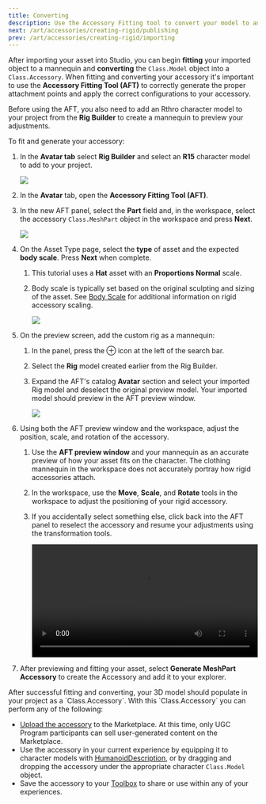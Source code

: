 ```yaml
---
title: Converting
description: Use the Accessory Fitting tool to convert your model to an rigid accessory.
next: /art/accessories/creating-rigid/publishing
prev: /art/accessories/creating-rigid/importing
---
```


After importing your asset into Studio, you can begin **fitting** your imported object to a mannequin and **converting** the `Class.Model` object into a `Class.Accessory`. When fitting and converting your accessory it's important to use the **Accessory Fitting Tool (AFT)** to correctly generate the proper attachment points and apply the correct configurations to your accessory.

Before using the AFT, you also need to add an Rthro character model to your project from the **Rig Builder** to create a mannequin to preview your adjustments.

To fit and generate your accessory:

1. In the **Avatar tab** select **Rig Builder** and select an **R15** character model to add to your project.

   <img src="../../../assets/art/accessories/creating-rigid/Studio-Rig-Added.png" />

2. In the **Avatar** tab, open the **Accessory Fitting Tool (AFT)**.
3. In the new AFT panel, select the **Part** field and, in the workspace, select the accessory `Class.MeshPart` object in the workspace and press **Next**.

   <img src="../../../assets/art/accessories/creating-rigid/AFT-Select-Mesh.png" />

4. On the Asset Type page, select the **type** of asset and the expected **body scale**. Press **Next** when complete.

   1. This tutorial uses a **Hat** asset with an **Proportions Normal** scale.
   2. Body scale is typically set based on the original sculpting and sizing of the asset. See [Body Scale](../../../art/accessories/creating-rigid/modeling.md#body-scale) for additional information on rigid accessory scaling.

      <img src="../../../assets/art/accessories/creating-rigid/AFT-Select-Type.png" />

5. On the preview screen, add the custom rig as a mannequin:

   1. In the panel, press the ⊕ icon at the left of the search bar.
   2. Select the **Rig** model created earlier from the Rig Builder.
   3. Expand the AFT's catalog **Avatar** section and select your imported Rig model and deselect the original preview model. Your imported model should preview in the AFT preview window.

      <img src="../../../assets/art/accessories/creating-rigid/AFT-Add-Avatar-Panel.png" />

6. Using both the AFT preview window and the workspace, adjust the position, scale, and rotation of the accessory.

   1. Use the **AFT preview window** and your mannequin as an accurate preview of how your asset fits on the character. The clothing mannequin in the workspace does not accurately portray how rigid accessories attach.
   2. In the workspace, use the **Move**, **Scale**, and **Rotate** tools in the workspace to adjust the positioning of your rigid accessory.
   3. If you accidentally select something else, click back into the AFT panel to reselect the accessory and resume your adjustments using the transformation tools.

      <video controls src="../../../assets/art/accessories/creating-rigid/Fitting-Mask.mp4" width="100%"></video>

7. After previewing and fitting your asset, select **Generate MeshPart Accessory** to create the Accessory and add it to your explorer.

<Alert severity = 'success'>
After successful fitting and converting, your 3D model should populate in your project as a `Class.Accessory`. With this `Class.Accessory` you can perform any of the following:

- [Upload the accessory](../../../art/accessories/creating-rigid/publishing.md) to the Marketplace. At this time, only UGC Program participants can sell user-generated content on the Marketplace.
- Use the accessory in your current experience by equipping it to character models with [HumanoidDescription](../../../characters/appearance.md#humanoiddescription), or by dragging and dropping the accessory under the appropriate character `Class.Model` object.
- Save the accessory to your [Toolbox](../../../projects/assets/toolbox.md) to share or use within any of your experiences.

</Alert>
